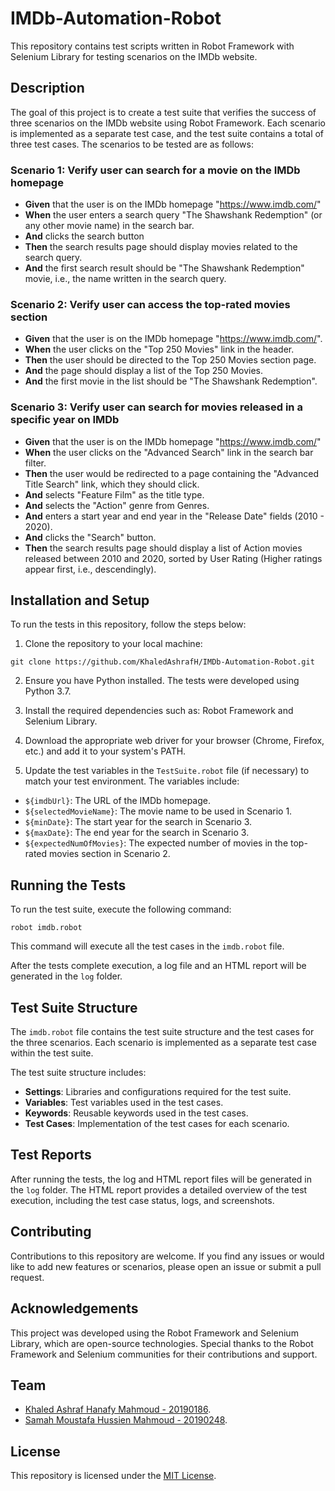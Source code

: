 # IMDb-Automation-Robot

This repository contains test scripts written in Robot Framework with Selenium Library for testing scenarios on the IMDb website.

## Description

The goal of this project is to create a test suite that verifies the success of three scenarios on the IMDb website using Robot Framework. Each scenario is implemented as a separate test case, and the test suite contains a total of three test cases. The scenarios to be tested are as follows:

### Scenario 1: Verify user can search for a movie on the IMDb homepage

- **Given** that the user is on the IMDb homepage "https://www.imdb.com/"
- **When** the user enters a search query "The Shawshank Redemption" (or any other movie name) in the search bar.
- **And** clicks the search button
- **Then** the search results page should display movies related to the search query.
- **And** the first search result should be "The Shawshank Redemption" movie, i.e., the name written in the search query.

### Scenario 2: Verify user can access the top-rated movies section

- **Given** that the user is on the IMDb homepage "https://www.imdb.com/".
- **When** the user clicks on the "Top 250 Movies" link in the header.
- **Then** the user should be directed to the Top 250 Movies section page.
- **And** the page should display a list of the Top 250 Movies.
- **And** the first movie in the list should be "The Shawshank Redemption".

### Scenario 3: Verify user can search for movies released in a specific year on IMDb

- **Given** that the user is on the IMDb homepage "https://www.imdb.com/"
- **When** the user clicks on the "Advanced Search" link in the search bar filter.
- **Then** the user would be redirected to a page containing the "Advanced Title Search" link, which they should click.
- **And** selects "Feature Film" as the title type.
- **And** selects the "Action" genre from Genres.
- **And** enters a start year and end year in the "Release Date" fields (2010 - 2020).
- **And** clicks the "Search" button.
- **Then** the search results page should display a list of Action movies released between 2010 and 2020, sorted by User Rating (Higher ratings appear first, i.e., descendingly).

## Installation and Setup

To run the tests in this repository, follow the steps below:

1. Clone the repository to your local machine:

```
git clone https://github.com/KhaledAshrafH/IMDb-Automation-Robot.git
```

2. Ensure you have Python installed. The tests were developed using Python 3.7.

3. Install the required dependencies such as: Robot Framework and Selenium Library.

4. Download the appropriate web driver for your browser (Chrome, Firefox, etc.) and add it to your system's PATH.

5. Update the test variables in the `TestSuite.robot` file (if necessary) to match your test environment. The variables include:

- `${imdbUrl}`: The URL of the IMDb homepage.
- `${selectedMovieName}`: The movie name to be used in Scenario 1.
- `${minDate}`: The start year for the search in Scenario 3.
- `${maxDate}`: The end year for the search in Scenario 3.
- `${expectedNumOfMovies}`: The expected number of movies in the top-rated movies section in Scenario 2.

## Running the Tests

To run the test suite, execute the following command:

```
robot imdb.robot
```

This command will execute all the test cases in the `imdb.robot` file.

After the tests complete execution, a log file and an HTML report will be generated in the `log` folder.

## Test Suite Structure

The `imdb.robot` file contains the test suite structure and the test cases for the three scenarios. Each scenario is implemented as a separate test case within the test suite.

The test suite structure includes:

- **Settings**: Libraries and configurations required for the test suite.
- **Variables**: Test variables used in the test cases.
- **Keywords**: Reusable keywords used in the test cases.
- **Test Cases**: Implementation of the test cases for each scenario.

## Test Reports

After running the tests, the log and HTML report files will be generated in the `log` folder. The HTML report provides a detailed overview of the test execution, including the test case status, logs, and screenshots.

## Contributing

Contributions to this repository are welcome. If you find any issues or would like to add new features or scenarios, please open an issue or submit a pull request.

## Acknowledgements

This project was developed using the Robot Framework and Selenium Library, which are open-source technologies. Special thanks to the Robot Framework and Selenium communities for their contributions and support.

## Team

- [Khaled Ashraf Hanafy Mahmoud - 20190186](https://github.com/KhaledAshrafH).
- [Samah Moustafa Hussien Mahmoud - 20190248](https://github.com/Samah-20190248).

## License

This repository is licensed under the [MIT License](LICENSE.md).


